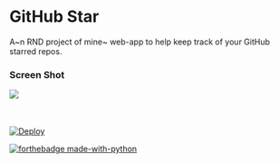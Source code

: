 # GitHub Star

A~n RND project of mine~ web-app to help keep track of your GitHub starred repos.

### Screen Shot

<p>
  <image align="left" src="assets/screen_shot.jpg">
</p><br/><br/><br/>

[![Deploy](https://www.herokucdn.com/deploy/button.svg)](https://heroku.com/deploy)

[![forthebadge made-with-python](http://ForTheBadge.com/images/badges/made-with-python.svg)](https://www.python.org/)
